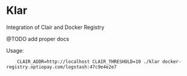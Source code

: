 # Klar
Integration of Clair and Docker Registry

@TODO add proper docs

Usage:

        CLAIR_ADDR=http://localhost CLAIR_THRESHOLD=10 ./klar docker-registry.optiopay.com/logstash:47c9e4e2e7



